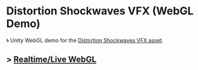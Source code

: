 # Distortion Shockwaves VFX (WebGL Demo)
🌀 Unity WebGL demo for the [Distortion Shockwaves VFX asset](https://u3d.as/3d51).

## \> [Realtime/Live WebGL](https://mirzabeig.github.io/Particle-Distortion-Shockwaves-WebGL/)
